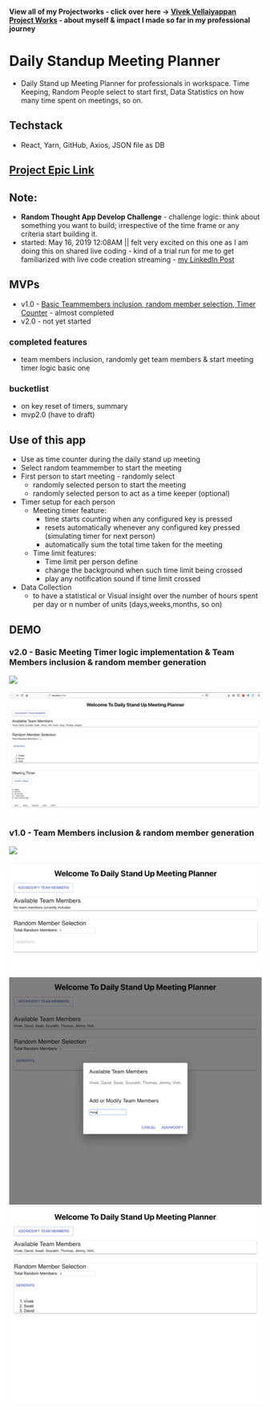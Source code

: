 **View all of my Projectworks - click over here -> [Vivek Vellaiyappan Project Works](https://github.com/vivekVells/VivekVellaiyappanProjectWorks) - about myself & impact I made so far in my professional journey**

# Daily Standup Meeting Planner
- Daily Stand up Meeting Planner for professionals in workspace. Time Keeping, Random People select to start first, Data Statistics on how many time spent on meetings, so on.

## Techstack
- React, Yarn, GitHub, Axios, JSON file as DB 

## [Project Epic Link](https://github.com/vivekVells/DailyStandUpMeetingPlanner/issues/1)

## Note:
- **Random Thought App Develop Challenge** - challenge logic: think about something you want to build; irrespective of the time frame or any criteria start building it.
- started: May 16, 2019 12:08AM || felt very excited on this one as I am doing this on shared live coding - kind of a trial run for me to get familiarized with live code creation streaming - [my LinkedIn Post](https://www.linkedin.com/feed/update/urn:li:activity:6534724589958770688/)


## MVPs 
- v1.0 - [Basic Teammembers inclusion, random member selection, Timer Counter](https://github.com/vivekVells/DailyStandUpMeetingPlanner/projects/1) - almost completed 
- v2.0 - not yet started

### completed features
- team members inclusion, randomly get team members & start meeting timer logic basic one 

### bucketlist
- on key reset of timers, summary
- mvp2.0 (have to draft)

## Use of this app
- Use as time counter during the daily stand up meeting
- Select random teammember to start the meeting
- First person to start meeting - randomly select
  - randomly selected person to start the meeting
  - randomly selected person to act as a time keeper (optional)
- Timer setup for each person
   - Meeting timer feature:
      - time starts counting when any configured key is pressed 
      - resets automatically whenever any configured key pressed (simulating timer for next person)
      - automatically sum the total time taken for the meeting
   - Time limit features:
      - Time limit per person define
      - change the background when such time limit being crossed
      - play any notification sound if time limit crossed
- Data Collection
  - to have a statistical or Visual insight over the number of hours spent per day or n number of units (days,weeks,months, so on) 

## DEMO
### v2.0 - Basic Meeting Timer logic implementation & Team Members inclusion & random member generation
![](https://github.com/vivekVells/DailyStandUpMeetingPlanner/blob/develop/demo/v1.1/MVP%20v1.1%20-%20start%20timer%20logic%20-%20member%20inclusion%20and%20random%20member%20generation.gif)

![Home Page](https://github.com/vivekVells/DailyStandUpMeetingPlanner/blob/develop/demo/v1.1/v1.1%20-%20meeting%20timer%20logic%20-%20on%20click%20start%20button.png)

### v1.0 - Team Members inclusion & random member generation
![](https://github.com/vivekVells/DailyStandUpMeetingPlanner/blob/develop/demo/v1.0/MVP%20v1.0%20-%20member%20inclusion%20and%20random%20member%20generation.gif)

![Home Page](https://github.com/vivekVells/DailyStandUpMeetingPlanner/blob/develop/demo/v1.0/v1.0%20-%20Home%20page.png)
![Adding Team Members](https://github.com/vivekVells/DailyStandUpMeetingPlanner/blob/develop/demo/v1.0/v1.0%20-%20adding%20team%20members.png)
![Generation of n team members randomly](https://github.com/vivekVells/DailyStandUpMeetingPlanner/blob/develop/demo/v1.0/v1.0%20-%20randomly%20generating%20team%20members.png)
